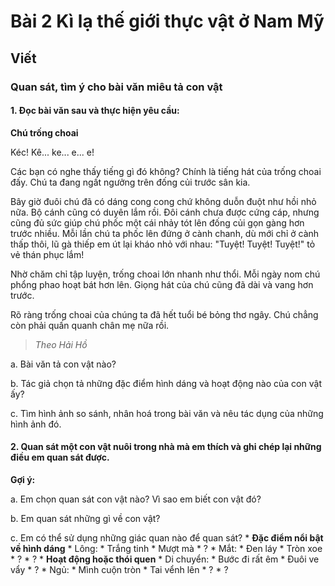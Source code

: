 # Bài 2 Kì lạ thế giới thực vật ở Nam Mỹ

## Viết

### Quan sát, tìm ý cho bài văn miêu tả con vật

#### 1.  Đọc bài văn sau và thực hiện yêu cầu:

 **Chú trống choai**

 Kéc! Kê... ke... e... e!

 Các bạn có nghe thấy tiếng gì đó không? Chính là tiếng hát của trống choai đấy. Chú ta đang ngất ngưởng trên đống củi trước sân kia.

 Bây giờ đuôi chú đã có dáng cong cong chứ không duỗn đuột như hồi nhỏ nữa. Bộ cánh cũng có duyên lắm rồi. Đôi cánh chưa được cứng cáp, nhưng cũng đủ sức giúp chú phốc một cái nhảy tót lên đống củi gọn gàng hơn trước nhiều. Mỗi lần chú ta phốc lên đứng ở cành chanh, dù mới chỉ ở cành thấp thôi, lũ gà thiếp em út lại kháo nhỏ với nhau: "Tuyệt! Tuyệt! Tuyệt!" tỏ vẻ thán phục lắm!

 Nhờ chăm chỉ tập luyện, trống choai lớn nhanh như thổi. Mỗi ngày nom chú phổng phao hoạt bát hơn lên. Giọng hát của chú cũng đã dài và vang hơn trước.

 Rõ ràng trống choai của chúng ta đã hết tuổi bé bỏng thơ ngây. Chú chẳng còn phải quấn quanh chân mẹ nữa rồi.
>  *Theo Hải Hồ*

 a. Bài văn tả con vật nào?
 
 b. Tác giả chọn tả những đặc điểm hình dáng và hoạt động nào của con vật ấy?
 
 c. Tìm hình ảnh so sánh, nhân hoá trong bài văn và nêu tác dụng của những hình ảnh đó.

#### 2.  Quan sát một con vật nuôi trong nhà mà em thích và ghi chép lại những điều em quan sát được.

 **Gợi ý:**
 
 a. Em chọn quan sát con vật nào? Vì sao em biết con vật đó?
 
 b. Em quan sát những gì về con vật?
 
 c. Em có thể sử dụng những giác quan nào để quan sát?
     *   **Đặc điểm nổi bật về hình dáng**
         *   Lông:
             *   Trắng tinh
             *   Mượt mà
             *   ?
         *   Mắt:
             *   Đen láy
             *   Tròn xoe
             *   ?
         *   ?
     *   **Hoạt động hoặc thói quen**
         *   Di chuyển:
             *   Bước đi rất êm
             *   Đuôi ve vẩy
             *   ?
         *   Ngủ:
             *   Mình cuộn tròn
             *   Tai vểnh lên
             *   ?
         *   ?
